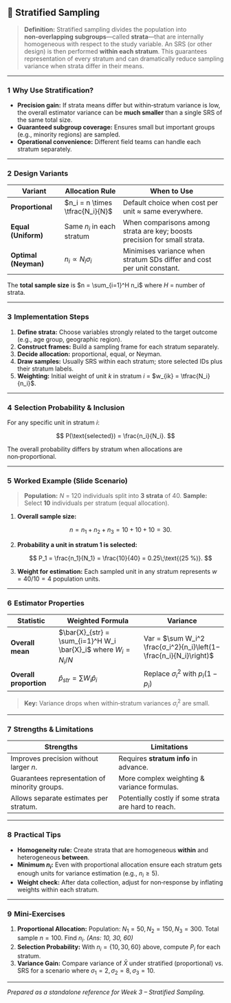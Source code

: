 ## 📌 Stratified Sampling

> **Definition:** Stratified sampling divides the population into **non‑overlapping subgroups**—called **strata**—that are internally homogeneous with respect to the study variable. An SRS (or other design) is then performed **within each stratum**. This guarantees representation of every stratum and can dramatically reduce sampling variance when strata differ in their means.

---

### 1  Why Use Stratification?

* **Precision gain:** If strata means differ but within‑stratum variance is low, the overall estimator variance can be **much smaller** than a single SRS of the same total size.
* **Guaranteed subgroup coverage:** Ensures small but important groups (e.g., minority regions) are sampled.
* **Operational convenience:** Different field teams can handle each stratum separately.

---

### 2  Design Variants

| Variant              | Allocation Rule                 | When to Use                                                               |
| -------------------- | ------------------------------- | ------------------------------------------------------------------------- |
| **Proportional**     | $n_i = n \times \tfrac{N_i}{N}$ | Default choice when cost per unit ≈ same everywhere.                      |
| **Equal (Uniform)**  | Same $n_i$ in each stratum      | When comparisons among strata are key; boosts precision for small strata. |
| **Optimal (Neyman)** | $n_i ∝ N_i σ_i$                 | Minimises variance when stratum SDs differ and cost per unit constant.    |

The **total sample size** is $n = \sum_{i=1}^H n_i$ where *H* = number of strata.

---

### 3  Implementation Steps

1. **Define strata:** Choose variables strongly related to the target outcome (e.g., age group, geographic region).
2. **Construct frames:** Build a sampling frame for each stratum separately.
3. **Decide allocation:** proportional, equal, or Neyman.
4. **Draw samples:** Usually SRS within each stratum; store selected IDs plus their stratum labels.
5. **Weighting:** Initial weight of unit $k$ in stratum $i$ = $w_{ik} = \tfrac{N_i}{n_i}$.

---

### 4  Selection Probability & Inclusion

For any specific unit in stratum $i$:

$$
P(\text{selected}) = \frac{n_i}{N_i}.
$$

The overall probability differs by stratum when allocations are non‑proportional.

---

### 5  Worked Example (Slide Scenario)

> **Population:** *N* = 120 individuals split into **3 strata** of 40.
> **Sample:** Select **10** individuals per stratum (equal allocation).

1. **Overall sample size:**

   $$
     n = n_1 + n_2 + n_3 = 10 + 10 + 10 = 30.
   $$
2. **Probability a unit in stratum 1 is selected:**

   $$
     P_1 = \frac{n_1}{N_1} = \frac{10}{40} = 0.25\;\text{(25 %)}.
   $$
3. **Weight for estimation:** Each sampled unit in any stratum represents $w = 40/10 = 4$ population units.

---

### 6  Estimator Properties

| Statistic              | Weighted Formula                                                 | Variance                                                           |
| ---------------------- | ---------------------------------------------------------------- | ------------------------------------------------------------------ |
| **Overall mean**       | $\bar{X}_{str} = \sum_{i=1}^H W_i \bar{X}_i$ where $W_i = N_i/N$ | Var = $\sum W_i^2 \frac{σ_i^2}{n_i}\left(1−\frac{n_i}{N_i}\right)$ |
| **Overall proportion** | $\hat{p}_{str} = \sum W_i \hat{p}_i$                             | Replace $σ_i^2$ with $p_i(1−p_i)$                                  |

> **Key:** Variance drops when within‑stratum variances $σ_i^2$ are small.

---

### 7  Strengths & Limitations

| Strengths                                     | Limitations                                          |
| --------------------------------------------- | ---------------------------------------------------- |
| Improves precision without larger *n*.        | Requires **stratum info** in advance.                |
| Guarantees representation of minority groups. | More complex weighting & variance formulas.          |
| Allows separate estimates per stratum.        | Potentially costly if some strata are hard to reach. |

---

### 8  Practical Tips

* **Homogeneity rule:** Create strata that are homogeneous **within** and heterogeneous **between**.
* **Minimum $n_i$:** Even with proportional allocation ensure each stratum gets enough units for variance estimation (e.g., $n_i ≥ 5$).
* **Weight check:** After data collection, adjust for non‑response by inflating weights within each stratum.

---

### 9  Mini‑Exercises

1. **Proportional Allocation:** Population: $N_1=50, N_2=150, N_3=300$. Total sample $n=100$. Find $n_i$.  *(Ans: 10, 30, 60)*
2. **Selection Probability:** With $n_i = \{10,30,60\}$ above, compute $P_i$ for each stratum.
3. **Variance Gain:** Compare variance of $\bar{X}$ under stratified (proportional) vs. SRS for a scenario where $σ_1=2, σ_2=8, σ_3=10$.

---

*Prepared as a standalone reference for Week 3 – Stratified Sampling.*
